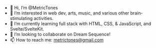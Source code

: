 - 👋 Hi, I’m @MetricTones
- 👀 I’m interested in web dev, arts, music, and various other brain-stimulating activities.
- 🌱 I’m currently learning full stack with HTML, CSS, & JavaScript, and Svelte/SvelteKit.
- 💞️ I’m looking to collaborate on Dream Sequence!
- 📫 How to reach me: metrictones@gmail.com

<!---
MetricTones/MetricTones is a ✨ special ✨ repository because its `README.md` (this file) appears on your GitHub profile.
You can click the Preview link to take a look at your changes.
--->
